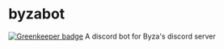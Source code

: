# byzabot

[![Greenkeeper badge](https://badges.greenkeeper.io/MrJacz/byzabot.svg)](https://greenkeeper.io/)
A discord bot for Byza's discord server
